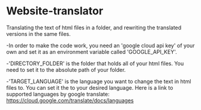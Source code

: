 # Website-translator
Translating the text of html files in a folder, and rewriting the translated versions in the same files.

-In order to make the code work, you need an 'google cloud api key' of your own and set it as an environment variable called 'GOOGLE_API_KEY'.

-'DIRECTORY_FOLDER' is the folder that holds all of your html files. You need to set it to the absolute path of your folder.

-'TARGET_LANGUAGE' is the language you want to change the text in html files to. You can set it the to your desired language. Here is a link to supported languages by google translate: https://cloud.google.com/translate/docs/languages
